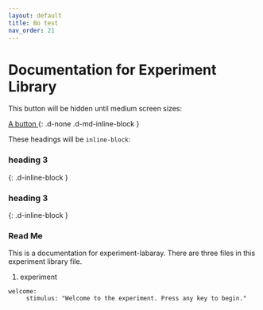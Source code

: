 ```yaml
---
layout: default
title: Bo test
nav_order: 21
---
```

# Documentation for Experiment Library


This button will be hidden until medium screen sizes:

[ A button ](#url)
{: .d-none .d-md-inline-block }

These headings will be `inline-block`:

### heading 3
{: .d-inline-block }

### heading 3
{: .d-inline-block }




### Read Me
This is a documentation for experiment-labaray. There are three files in this experiment library file. 
1. experiment
```
welcome:
     stimulus: "Welcome to the experiment. Press any key to begin."
```
<!--stackedit_data:
eyJoaXN0b3J5IjpbMTE4OTk4MDczNCwxNjA5Mjk3MTUwLC00OT
E2MzU0NzksLTE5NDA2OTIxNDAsLTg2NDMwMzA1MSwtNzM5MzY1
MTQwLDE1ODE0NjM5ODYsLTEwNTk0Mzc1NzMsMjk2NjUyNDczLD
E3ODg3OTU0NzUsLTE5NjA3MjQzNDQsMTc4NjA1ODU1M119
-->
